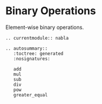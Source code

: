 # Binary Operations

Element-wise binary operations.

```{eval-rst}
.. currentmodule:: nabla

.. autosummary::
   :toctree: generated
   :nosignatures:

   add
   mul
   sub
   div
   pow
   greater_equal
```
